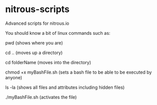 nitrous-scripts
===============

Advanced scripts for nitrous.io

You should know a bit of linux commands such as:

pwd  (shows where you are)

cd .. (moves up a directory)

cd folderName (moves into the directory)

chmod +x myBashFile.sh  (sets a bash file to be able to be executed by anyone)

ls -la   (shows all files and attributes including hidden files)

./myBashFile.sh   (activates the file)



